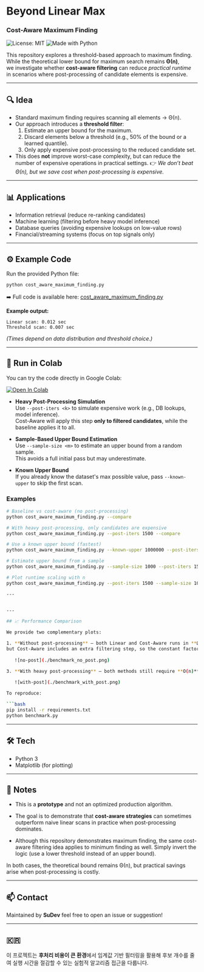 # Beyond Linear Max
### Cost-Aware Maximum Finding

![License: MIT](https://img.shields.io/badge/License-MIT-green.svg)
![Made with Python](https://img.shields.io/badge/Python-3.x-blue)

This repository explores a threshold-based approach to maximum finding.  
While the theoretical lower bound for maximum search remains **Θ(n)**,  
we investigate whether **cost-aware filtering** can reduce *practical runtime*  
in scenarios where post-processing of candidate elements is expensive.

---

## 🔍 Idea
- Standard maximum finding requires scanning all elements → Θ(n).
- Our approach introduces a **threshold filter**:
  1. Estimate an upper bound for the maximum.
  2. Discard elements below a threshold (e.g., 50% of the bound or a learned quantile).
  3. Only apply expensive post-processing to the reduced candidate set.
- This does **not** improve worst-case complexity, but can reduce the number of expensive operations in practical settings.
👉 *We don’t beat Θ(n), but we save cost when post-processing is expensive.*

---

## 📊 Applications
- Information retrieval (reduce re-ranking candidates)
- Machine learning (filtering before heavy model inference)
- Database queries (avoiding expensive lookups on low-value rows)
- Financial/streaming systems (focus on top signals only)

---

## ⚙️ Example Code
Run the provided Python file:

```bash
python cost_aware_maximum_finding.py
```

➡️ Full code is available here: [cost_aware_maximum_finding.py](./cost_aware_maximum_finding.py)


**Example output:**
```text
Linear scan: 0.012 sec
Threshold scan: 0.007 sec
```

*(Times depend on data distribution and threshold choice.)*

---

## 🚀 Run in Colab
You can try the code directly in Google Colab:

[![Open In Colab](https://colab.research.google.com/assets/colab-badge.svg)](https://colab.research.google.com/github/SuhnDev/Beyond-Linear-Max/blob/main/notebooks/demo.ipynb)

- **Heavy Post-Processing Simulation**  
  Use `--post-iters <k>` to simulate expensive work (e.g., DB lookups, model inference).  
  Cost-Aware will apply this step **only to filtered candidates**, while the baseline applies it to all.

- **Sample-Based Upper Bound Estimation**  
  Use `--sample-size <m>` to estimate an upper bound from a random sample.  
  This avoids a full initial pass but may underestimate.

- **Known Upper Bound**  
  If you already know the dataset's max possible value, pass `--known-upper` to skip the first scan.

### Examples

```bash
# Baseline vs cost-aware (no post-processing)
python cost_aware_maximum_finding.py --compare

# With heavy post-processing, only candidates are expensive
python cost_aware_maximum_finding.py --post-iters 1500 --compare

# Use a known upper bound (fastest)
python cost_aware_maximum_finding.py --known-upper 1000000 --post-iters 1500 --compare

# Estimate upper bound from a sample
python cost_aware_maximum_finding.py --sample-size 1000 --post-iters 1500 --compare

# Plot runtime scaling with n
python cost_aware_maximum_finding.py --post-iters 1500 --sample-size 1000 --compare --plot

---


---

## 📈 Performance Comparison

We provide two complementary plots:

1. **Without post-processing** — both Linear and Cost-Aware runs in **Ω(n)** time,
but Cost-Aware includes an extra filtering step, so the constant factor is larger.
   
   ![no-post](./benchmark_no_post.png)

3. **With heavy post-processing** — both methods still require **O(n)** to scan the input, but Cost-Aware applies the expensive step (e.g., DB lookups / model inference) only to a reduced subset **O(k)** (k ≪ n), instead of **O(n)** in the Linear case. This makes Cost-Aware significantly faster in scenarios where post-processing dominates runtime.
   
   ![with-post](./benchmark_with_post.png)

To reproduce:

```bash
pip install -r requirements.txt
python benchmark.py
```

---

## 🛠️ Tech
- Python 3
- Matplotlib (for plotting)

---

## 📌 Notes
- This is a **prototype** and not an optimized production algorithm.
- The goal is to demonstrate that **cost-aware strategies** can sometimes outperform naive linear scans in practice when post-processing dominates.
  
- Although this repository demonstrates maximum finding, the same cost-aware filtering idea applies to minimum finding as well.
Simply invert the logic (use a lower threshold instead of an upper bound).

In both cases, the theoretical bound remains Θ(n), but practical savings arise when post-processing is costly.

---

## 📫 Contact
Maintained by **SuDev**
feel free to open an issue or suggestion!

---

## 🇰🇷
이 프로젝트는 **후처리 비용이 큰 환경**에서 
임계값 기반 필터링을 활용해 
후보 개수를 줄여 실행 시간을 절감할 수 있는 
실험적 알고리즘 접근을 다룹니다.
